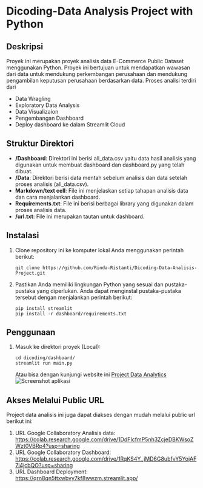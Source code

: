 # Dicoding-Data Analysis Project with Python

## Deskripsi

Proyek ini merupakan proyek analisis data E-Commerce Public Dataset menggunakan Python. Proyek ini bertujuan untuk mendapatkan wawasan dari data untuk mendukung perkembangan perusahaan dan mendukung pengambilan keputusan perusahaan berdasarkan data. Proses analisi terdiri dari
- Data Wragling
- Exploratory Data Analysis
- Data Visualizaion
- Pengembangan Dashboard
- Deploy dashboard ke dalam Streamlit Cloud

## Struktur Direktori

- **/Dashboard**: Direktori ini berisi all_data.csv yaitu data hasil analisis yang digunakan untuk membuat dashboard dan dashboard.py yang telah dibuat.
- **/Data**: Direktori berisi data mentah sebelum analisis dan data setelah proses analisis (all_data.csv).
- **Markdown/text cell**: File ini menjelaskan setiap tahapan analisis data dan cara menjalankan dashboard.
- **Requirements.txt**: File ini berisi berbagai library yang digunakan dalam proses analisis data.
- **/url.txt**: File ini merupakan tautan untuk dashboard.

## Instalasi

1. Clone repository ini ke komputer lokal Anda menggunakan perintah berikut:

   ```shell
   git clone https://github.com/Rinda-Ristanti/Dicoding-Data-Analisis-Project.git
   ```

2. Pastikan Anda memiliki lingkungan Python yang sesuai dan pustaka-pustaka yang diperlukan. Anda dapat menginstal pustaka-pustaka tersebut dengan menjalankan perintah berikut:

   ```shell
   pip install streamlit
   pip install -r dashboard/requirements.txt
   ```

## Penggunaan

1. Masuk ke direktori proyek (Local):

   ```shell
   cd dicoding/dashboard/
   streamlit run main.py
   ```

   Atau bisa dengan kunjungi website ini [Project Data Analytics](https://qrn8qn5ttxwbvy7kf8wwzm.streamlit.app/)
   ![Screenshot aplikasi](screenshots/screenshot1.png)

## Akses Melalui Public URL

Project data analisis ini juga dapat diakses dengan mudah melalui public url berikut ini:
1. URL Google Collaboratory Analisis data: https://colab.research.google.com/drive/1DdFIcfmP5nh3ZcjeDBKWsoZWzt0VBRp4?usp=sharing
2. URL Google Collaboratory Dashboard: https://colab.research.google.com/drive/1RqKS4Y_jMD6G8ubfvY5YojAF7l4jcbQO?usp=sharing
3. URL Dashboard Deployment: https://qrn8qn5ttxwbvy7kf8wwzm.streamlit.app/

